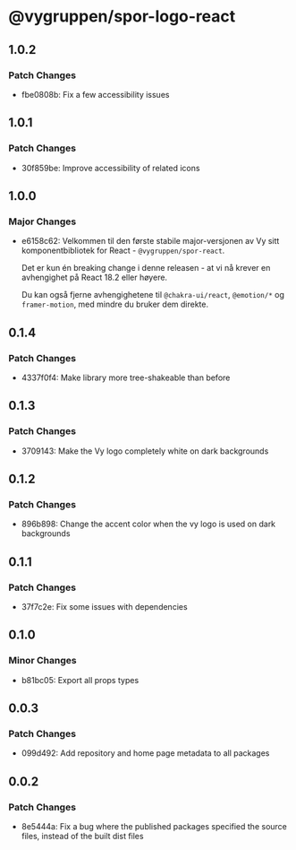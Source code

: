 # @vygruppen/spor-logo-react

## 1.0.2

### Patch Changes

- fbe0808b: Fix a few accessibility issues

## 1.0.1

### Patch Changes

- 30f859be: Improve accessibility of related icons

## 1.0.0

### Major Changes

- e6158c62: Velkommen til den første stabile major-versjonen av Vy sitt komponentbibliotek for React - `@vygruppen/spor-react`.

  Det er kun én breaking change i denne releasen - at vi nå krever en avhengighet på React 18.2 eller høyere.

  Du kan også fjerne avhengighetene til `@chakra-ui/react`, `@emotion/*` og `framer-motion`, med mindre du bruker dem direkte.

## 0.1.4

### Patch Changes

- 4337f0f4: Make library more tree-shakeable than before

## 0.1.3

### Patch Changes

- 3709143: Make the Vy logo completely white on dark backgrounds

## 0.1.2

### Patch Changes

- 896b898: Change the accent color when the vy logo is used on dark backgrounds

## 0.1.1

### Patch Changes

- 37f7c2e: Fix some issues with dependencies

## 0.1.0

### Minor Changes

- b81bc05: Export all props types

## 0.0.3

### Patch Changes

- 099d492: Add repository and home page metadata to all packages

## 0.0.2

### Patch Changes

- 8e5444a: Fix a bug where the published packages specified the source files, instead of the built dist files
